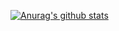 [![Anurag's github stats](https://github-readme-stats.vercel.app/api?username=annguyen011197)](https://github.com/anuraghazra/github-readme-stats)
